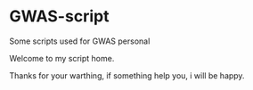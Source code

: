 # GWAS-script
Some scripts used for GWAS personal


Welcome to my script home.

Thanks for your warthing, if something help you, i will be happy.
